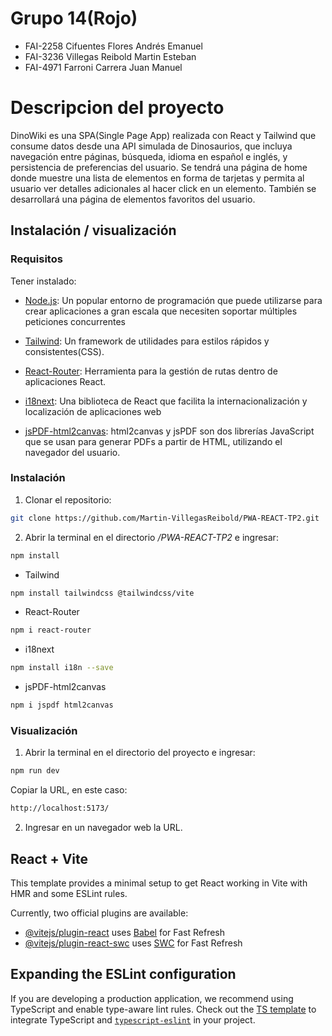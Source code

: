 # Grupo 14(Rojo)

- FAI-2258 Cifuentes Flores Andrés Emanuel
- FAI-3236 Villegas Reibold Martin Esteban
- FAI-4971 Farroni Carrera Juan Manuel

# Descripcion del proyecto

DinoWiki es una SPA(Single Page App) realizada con React y Tailwind que consume datos desde una API simulada de 
Dinosaurios, que incluya navegación entre páginas, búsqueda, idioma en español e inglés, y persistencia de 
preferencias del usuario. Se tendrá una página de home donde muestre una lista de elementos en forma de tarjetas 
y permita al usuario ver detalles adicionales al hacer click en un elemento. También se desarrollará una página 
de elementos favoritos del usuario.


## Instalación / visualización

### Requisitos

Tener instalado:

- [Node.js](https://nodejs.org/): Un popular entorno de programación que puede utilizarse para crear aplicaciones a gran escala que necesiten soportar múltiples peticiones concurrentes

- [Tailwind](https://tailwindcss.com): Un framework de utilidades para estilos rápidos y consistentes(CSS).

- [React-Router](https://reactrouter.com): Herramienta para la gestión de rutas dentro de aplicaciones React.

- [i18next](https://www.i18next.com): Una biblioteca de React que facilita la internacionalización y localización de aplicaciones web

- [jsPDF-html2canvas](https://www.npmjs.com/package/jspdf-html2canvas): html2canvas y jsPDF son dos librerías JavaScript que se usan para generar PDFs a partir de HTML, utilizando el navegador del usuario.

### Instalación

1. Clonar el repositorio:

```bash
git clone https://github.com/Martin-VillegasReibold/PWA-REACT-TP2.git
```

2. Abrir la terminal en el directorio _/PWA-REACT-TP2_ e ingresar:

```bash
npm install
```
- Tailwind

```bash
npm install tailwindcss @tailwindcss/vite
```
- React-Router

```bash
npm i react-router
```
- i18next

```bash
npm install i18n --save
```

- jsPDF-html2canvas

```bash
npm i jspdf html2canvas
```

### Visualización

1. Abrir la terminal en el directorio del proyecto e ingresar:

```bash
npm run dev
```

Copiar la URL, en este caso:

```bash
http://localhost:5173/
```

2. Ingresar en un navegador web la URL.


## React + Vite

This template provides a minimal setup to get React working in Vite with HMR and some ESLint rules.

Currently, two official plugins are available:

- [@vitejs/plugin-react](https://github.com/vitejs/vite-plugin-react/blob/main/packages/plugin-react/README.md) uses [Babel](https://babeljs.io/) for Fast Refresh
- [@vitejs/plugin-react-swc](https://github.com/vitejs/vite-plugin-react-swc) uses [SWC](https://swc.rs/) for Fast Refresh

## Expanding the ESLint configuration

If you are developing a production application, we recommend using TypeScript and enable type-aware lint rules. Check out the [TS template](https://github.com/vitejs/vite/tree/main/packages/create-vite/template-react-ts) to integrate TypeScript and [`typescript-eslint`](https://typescript-eslint.io) in your project.